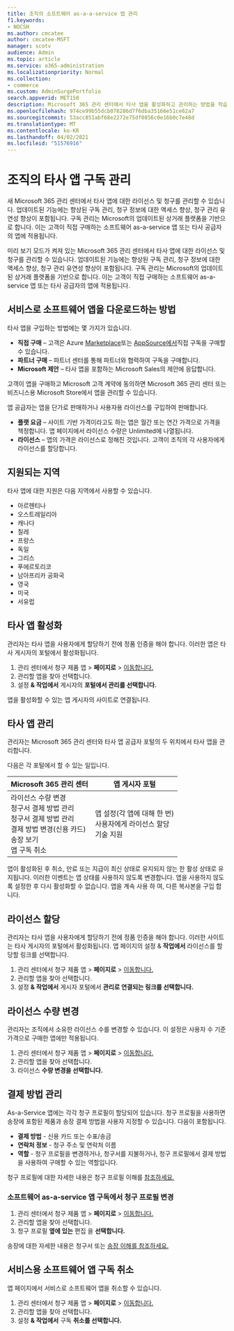 ```yaml
---
title: 조직의 소프트웨어 as-a-a-service 앱 관리
f1.keywords:
- NOCSH
ms.author: cmcatee
author: cmcatee-MSFT
manager: scotv
audience: Admin
ms.topic: article
ms.service: o365-administration
ms.localizationpriority: Normal
ms.collection:
- commerce
ms.custom: AdminSurgePortfolio
search.appverid: MET150
description: Microsoft 365 관리 센터에서 타사 앱을 활성화하고 관리하는 방법을 학습합니다.
ms.openlocfilehash: 974ce99b55dcb078286d7f6dba35166e51ce62a7
ms.sourcegitcommit: 53acc851abf68e2272e75df0856c0e16b0c7e48d
ms.translationtype: MT
ms.contentlocale: ko-KR
ms.lasthandoff: 04/02/2021
ms.locfileid: "51576916"
---
```

# <a name="manage-third-party-app-subscriptions-for-your-organization"></a>조직의 타사 앱 구독 관리

새 Microsoft 365 관리 센터에서 타사 앱에 대한 라이선스 및 청구를 관리할 수 있습니다. 업데이트된 기능에는 향상된 구독 관리, 청구 정보에 대한 액세스 향상, 청구 관리 유연성 향상이 포함됩니다. 구독 관리는 Microsoft의 업데이트된 상거래 플랫폼을 기반으로 합니다. 이는 고객이 직접 구매하는 소프트웨어 as-a-service 앱 또는 타사 공급자의 앱에 적용됩니다.

미리 보기 모드가 켜져 있는 Microsoft 365 관리 센터에서 타사 앱에 대한 라이선스 및 청구를 관리할 수 있습니다. 업데이트된 기능에는 향상된 구독 관리, 청구 정보에 대한 액세스 향상, 청구 관리 유연성 향상이 포함됩니다. 구독 관리는 Microsoft의 업데이트된 상거래 플랫폼을 기반으로 합니다. 이는 고객이 직접 구매하는 소프트웨어 as-a-service 앱 또는 타사 공급자의 앱에 적용됩니다.

## <a name="how-to-get-software-as-a-service-apps"></a>서비스로 소프트웨어 앱을 다운로드하는 방법

타사 앱을 구입하는 방법에는 몇 가지가 있습니다.

- **직접 구매** – 고객은 Azure [Marketplace](https://azuremarketplace.microsoft.com/marketplace/)또는 [AppSource에서](https://www.appsource.com/)직접 구독을 구매할 수 있습니다.
- **파트너 구매** – 파트너 센터를 통해 파트너와 협력하여 구독을 구매합니다.
- **Microsoft 제안** – 타사 앱을 포함하는 Microsoft Sales의 제안에 응답합니다.

고객이 앱을 구매하고 Microsoft 고객 계약에 동의하면 Microsoft 365 관리 센터 또는 비즈니스용 Microsoft Store에서 앱을 관리할 수 있습니다.

앱 공급자는 앱을 단가로 판매하거나 사용자용 라이선스를 구입하여 판매합니다.

- **플랫 요금** – 사이트 기반 가격이라고도 하는 앱은 월간 또는 연간 가격으로 가격을 책정합니다. 앱 페이지에서 라이선스 수량은 Unlimited에 나열됩니다.
- **라이선스** – 앱의 가격은 라이선스로 정해진 것입니다. 고객이 조직의 각 사용자에게 라이선스를 할당합니다.

## <a name="supported-regions"></a>지원되는 지역

타사 앱에 대한 지원은 다음 지역에서 사용할 수 있습니다.

- 아르헨티나
- 오스트레일리아
- 캐나다
- 칠레
- 프랑스
- 독일
- 그리스
- 푸에르토리코
- 남아프리카 공화국
- 영국
- 미국
- 서유럽

## <a name="activate-third-party-apps"></a>타사 앱 활성화

관리자는 타사 앱을 사용자에게 할당하기 전에 정품 인증을 해야 합니다. 이러한 앱은 타사 게시자의 포털에서 활성화됩니다.

1. 관리 센터에서 청구 제품 앱  >  **페이지로**  >  <a href="https://go.microsoft.com/fwlink/p/?linkid=2125823" target="_blank">이동합니다.</a>
2. 관리할 앱을 찾아 선택합니다.
3. 설정 **& 작업에서** 게시자의 **포털에서 관리를 선택합니다.**

앱을 활성화할 수 있는 앱 게시자의 사이트로 연결됩니다.

## <a name="manage-third-party-apps"></a>타사 앱 관리

관리자는 Microsoft 365 관리 센터와 타사 앱 공급자 포털의 두 위치에서 타사 앱을 관리합니다.

다음은 각 포털에서 할 수 있는 일입니다.

| Microsoft 365 관리 센터 | 앱 게시자 포털 |
| --- | --- |
| 라이선스 수량 변경 <br> 청구서 결제 방법 관리 <br> 청구서 결제 방법 관리 <br> 결제 방법 변경(신용 카드) <br> 송장 보기 <br> 앱 구독 취소 | 앱 설정(각 앱에 대해 한 번) <br> 사용자에게 라이선스 할당 <br> 기술 지원 |

앱이 활성화된 후 취소, 만료 또는 지급이 최신 상태로 유지되지 않는 한 활성 상태로 유지됩니다. 이러한 이벤트는 앱 상태를 사용하지 않도록 변경합니다. 앱을 사용하지 않도록 설정한 후 다시 활성화할 수 없습니다. 앱을 계속 사용 하 여, 다른 복사본을 구입 합니다.

## <a name="assign-licenses"></a>라이선스 할당

관리자는 타사 앱을 사용자에게 할당하기 전에 정품 인증을 해야 합니다. 이러한 사이트는 타사 게시자의 포털에서 활성화됩니다. 앱 페이지의 설정 & **작업에서** 라이선스를 할당할 링크를 선택합니다.

1. 관리 센터에서 청구 제품 앱  >  **페이지로**  >  <a href="https://go.microsoft.com/fwlink/p/?linkid=2125823" target="_blank">이동합니다.</a>
2. 관리할 앱을 찾아 선택합니다.
3. 설정 **& 작업에서** 게시자 포털에서 **관리로 연결되는 링크를 선택합니다.**

## <a name="change-license-quantity"></a>라이선스 수량 변경

관리자는 조직에서 소유한 라이선스 수를 변경할 수 있습니다. 이 설정은 사용자 수 기준 가격으로 구매한 앱에만 적용됩니다.

1. 관리 센터에서 청구 제품 앱  >  **페이지로**  >  <a href="https://go.microsoft.com/fwlink/p/?linkid=2125823" target="_blank">이동합니다.</a>
2. 관리할 앱을 찾아 선택합니다.
3. 라이선스 **수량 변경을 선택합니다.**

## <a name="manage-payment-methods"></a>결제 방법 관리

As-a-Service 앱에는 각각 청구 프로필이 할당되어 있습니다. 청구 프로필을 사용하면 송장에 포함된 제품과 송장 결제 방법을 사용자 지정할 수 있습니다. 다음이 포함됩니다.

- **결제 방법** - 신용 카드 또는 수표/송금
- **연락처 정보** - 청구 주소 및 연락처 이름
- **역할** - 청구 프로필을 변경하거나, 청구서를 지불하거나, 청구 프로필에서 결제 방법을 사용하여 구매할 수 있는 역할입니다.

청구 프로필에 대한 자세한 내용은 청구 프로필 이해를 [참조하세요.](/microsoft-store/billing-profile)

### <a name="change-the-billing-profile-on-a-software-as-a-service-app-subscription"></a>소프트웨어 as-a-service 앱 구독에서 청구 프로필 변경

1. 관리 센터에서 청구 제품 앱  >  **페이지로**  >  <a href="https://go.microsoft.com/fwlink/p/?linkid=2125823" target="_blank">이동합니다.</a>
2. 관리할 앱을 찾아 선택합니다.
3. 청구 프로필 **옆에 있는** 편집 을 **선택합니다.**

송장에 대한 자세한 내용은 청구서 또는 [송장 이해를 참조하세요.](billing-and-payments/understand-your-invoice.md)

## <a name="cancel-a-software-as-a-service-app-subscription"></a>서비스용 소프트웨어 앱 구독 취소

앱 페이지에서 서비스로 소프트웨어 앱을 취소할 수 있습니다.

1. 관리 센터에서 청구 제품 앱  >  **페이지로**  >  <a href="https://go.microsoft.com/fwlink/p/?linkid=2125823" target="_blank">이동합니다.</a>
2. 관리할 앱을 찾아 선택합니다.
3. 설정 **& 작업에서** 구독 **취소를 선택합니다.**